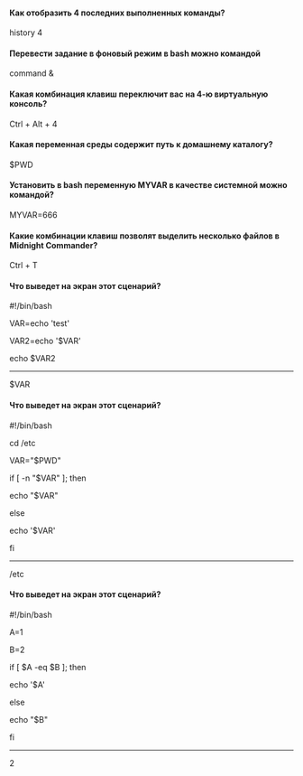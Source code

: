 <h4>Как отобразить 4 последних выполненных команды?</h4>
history 4
<h4>Перевести задание в фоновый режим в bash можно командой</h4>
command &
<h4>Какая комбинация клавиш переключит вас на 4-ю виртуальную консоль?</h4>
Ctrl + Alt + 4
<h4>Какая переменная среды содержит путь к домашнему каталогу?</h4>
$PWD
<h4>Установить в bash переменную MYVAR в качестве системной можно командой?</h4>
MYVAR=666
<h4>Какие комбинации клавиш позволят выделить несколько файлов в Midnight Commander?</h4>
Ctrl + T
<h4>Что выведет на экран этот сценарий?</h4>
#!/bin/bash

VAR=echo 'test'

VAR2=echo '$VAR'

echo $VAR2
_________
$VAR
<h4>Что выведет на экран этот сценарий?</h4>
#!/bin/bash

cd /etc

VAR="$PWD"

if [ -n "$VAR" ]; then

echo "$VAR"

else

echo '$VAR'

fi
________________
 /etc
 <h4>Что выведет на экран этот сценарий?</h4>
 #!/bin/bash

A=1

B=2

if [ $A -eq $B ]; then

echo '$A'

else

echo "$B"

fi
__________
2
